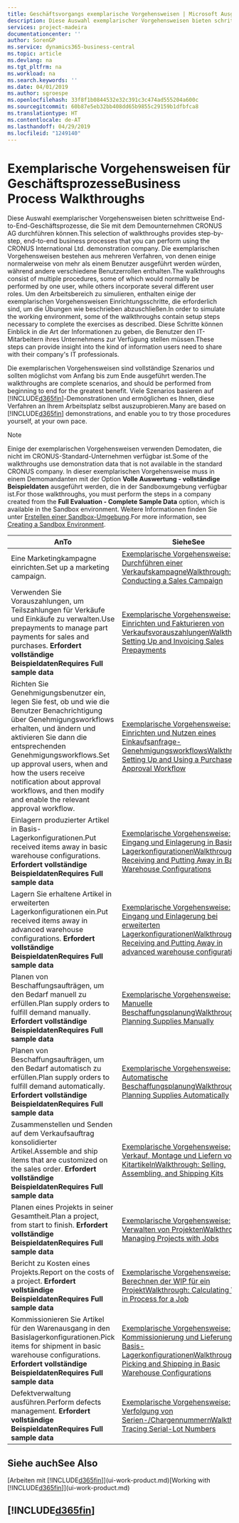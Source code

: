 ```yaml
---
title: Geschäftsvorgangs exemplarische Vorgehensweisen | Microsoft Ausgleich.
description: Diese Auswahl exemplarischer Vorgehensweisen bieten schrittweise End-to-End-Geschäftsprozesse, die Sie mit dem Demounternehmen CRONUS AG durchführen können. Die exemplarischen Vorgehensweisen bestehen aus mehreren Verfahren, von denen einige normalerweise von mehr als einem Benutzer ausgeführt werden würden, während andere verschiedene Benutzerrollen enthalten. Um den Arbeitsbereich zu simulieren, enthalten einige der exemplarischen Vorgehensweisen Einrichtungsschritte, die erforderlich sind, um die Übungen wie beschrieben abzuschließen. Diese Schritte können Einblick in die Art der Informationen zu geben, die Benutzer den IT-Mitarbeitern ihres Unternehmens zur Verfügung stellen müssen.
services: project-madeira
documentationcenter: ''
author: SorenGP
ms.service: dynamics365-business-central
ms.topic: article
ms.devlang: na
ms.tgt_pltfrm: na
ms.workload: na
ms.search.keywords: ''
ms.date: 04/01/2019
ms.author: sgroespe
ms.openlocfilehash: 33f8f1b0844532e32c391c3c474ad555204a600c
ms.sourcegitcommit: 60b87e5eb32bb408dd65b9855c29159b1dfbfca8
ms.translationtype: HT
ms.contentlocale: de-AT
ms.lasthandoff: 04/29/2019
ms.locfileid: "1249140"
---
```

# <a name="business-process-walkthroughs"></a><span data-ttu-id="24101-106">Exemplarische Vorgehensweisen für Geschäftsprozesse</span><span class="sxs-lookup"><span data-stu-id="24101-106">Business Process Walkthroughs</span></span>
<span data-ttu-id="24101-107">Diese Auswahl exemplarischer Vorgehensweisen bieten schrittweise End-to-End-Geschäftsprozesse, die Sie mit dem Demounternehmen CRONUS AG durchführen können.</span><span class="sxs-lookup"><span data-stu-id="24101-107">This selection of walkthroughs provides step-by-step, end-to-end business processes that you can perform using the CRONUS International Ltd. demonstration company.</span></span> <span data-ttu-id="24101-108">Die exemplarischen Vorgehensweisen bestehen aus mehreren Verfahren, von denen einige normalerweise von mehr als einem Benutzer ausgeführt werden würden, während andere verschiedene Benutzerrollen enthalten.</span><span class="sxs-lookup"><span data-stu-id="24101-108">The walkthroughs consist of multiple procedures, some of which would normally be performed by one user, while others incorporate several different user roles.</span></span> <span data-ttu-id="24101-109">Um den Arbeitsbereich zu simulieren, enthalten einige der exemplarischen Vorgehensweisen Einrichtungsschritte, die erforderlich sind, um die Übungen wie beschrieben abzuschließen.</span><span class="sxs-lookup"><span data-stu-id="24101-109">In order to simulate the working environment, some of the walkthroughs contain setup steps necessary to complete the exercises as described.</span></span> <span data-ttu-id="24101-110">Diese Schritte können Einblick in die Art der Informationen zu geben, die Benutzer den IT-Mitarbeitern ihres Unternehmens zur Verfügung stellen müssen.</span><span class="sxs-lookup"><span data-stu-id="24101-110">These steps can provide insight into the kind of information users need to share with their company's IT professionals.</span></span>  

 <span data-ttu-id="24101-111">Die exemplarischen Vorgehensweisen sind vollständige Szenarios und sollten möglichst vom Anfang bis zum Ende ausgeführt werden.</span><span class="sxs-lookup"><span data-stu-id="24101-111">The walkthroughs are complete scenarios, and should be performed from beginning to end for the greatest benefit.</span></span> <span data-ttu-id="24101-112">Viele Szenarios basieren auf [!INCLUDE[d365fin](includes/d365fin_md.md)]-Demonstrationen und ermöglichen es Ihnen, diese Verfahren an Ihrem Arbeitsplatz selbst auszuprobieren.</span><span class="sxs-lookup"><span data-stu-id="24101-112">Many are based on [!INCLUDE[d365fin](includes/d365fin_md.md)] demonstrations, and enable you to try those procedures yourself, at your own pace.</span></span>  

> [!NOTE]
> <span data-ttu-id="24101-113">Einige der exemplarischen Vorgehensweisen verwenden Demodaten, die nicht im CRONUS-Standard-Unternehmen verfügbar ist.</span><span class="sxs-lookup"><span data-stu-id="24101-113">Some of the walkthroughs use demonstration data that is not available in the standard CRONUS company.</span></span> <span data-ttu-id="24101-114">In dieser exemplarischen Vorgehensweise muss in einem Demomandanten mit der Option **Volle Auswertung - vollständige Beispieldaten** ausgeführt werden, die in der Sandboxumgebung verfügbar ist.</span><span class="sxs-lookup"><span data-stu-id="24101-114">For those walkthroughs, you must perform the steps in a company created from the **Full Evaluation - Complete Sample Data** option, which is available in the Sandbox environment.</span></span> <span data-ttu-id="24101-115">Weitere Informationen finden Sie unter [Erstellen einer Sandbox-Umgebung](across-how-create-sandbox-environment.md).</span><span class="sxs-lookup"><span data-stu-id="24101-115">For more information, see [Creating a Sandbox Environment](across-how-create-sandbox-environment.md).</span></span>

|<span data-ttu-id="24101-116">An</span><span class="sxs-lookup"><span data-stu-id="24101-116">To</span></span>|<span data-ttu-id="24101-117">Siehe</span><span class="sxs-lookup"><span data-stu-id="24101-117">See</span></span>|  
|--------|---------|  
|<span data-ttu-id="24101-118">Eine Marketingkampagne einrichten.</span><span class="sxs-lookup"><span data-stu-id="24101-118">Set up a marketing campaign.</span></span>|[<span data-ttu-id="24101-119">Exemplarische Vorgehensweise: Durchführen einer Verkaufskampagne</span><span class="sxs-lookup"><span data-stu-id="24101-119">Walkthrough: Conducting a Sales Campaign</span></span>](walkthrough-conducting-a-sales-campaign.md)|  
|<span data-ttu-id="24101-120">Verwenden Sie Vorauszahlungen, um Teilszahlungen für Verkäufe und Einkäufe zu verwalten.</span><span class="sxs-lookup"><span data-stu-id="24101-120">Use prepayments to manage part payments for sales and purchases.</span></span> <span data-ttu-id="24101-121">**Erfordert vollständige Beispieldaten**</span><span class="sxs-lookup"><span data-stu-id="24101-121">**Requires Full sample data**</span></span> |[<span data-ttu-id="24101-122">Exemplarische Vorgehensweise: Einrichten und Fakturieren von Verkaufsvorauszahlungen</span><span class="sxs-lookup"><span data-stu-id="24101-122">Walkthrough: Setting Up and Invoicing Sales Prepayments</span></span>](walkthrough-setting-up-and-invoicing-sales-prepayments.md)|  
|<span data-ttu-id="24101-123">Richten Sie Genehmigungsbenutzer ein, legen Sie fest, ob und wie die Benutzer Benachrichtigung über Genehmigungsworkflows erhalten, und ändern und aktivieren Sie dann die entsprechenden Genehmigungsworkflows.</span><span class="sxs-lookup"><span data-stu-id="24101-123">Set up approval users, when and how the users receive notification about approval workflows, and then modify and enable the relevant approval workflow.</span></span>|[<span data-ttu-id="24101-124">Exemplarische Vorgehensweise: Einrichten und Nutzen eines Einkaufsanfrage-Genehmigungsworkflows</span><span class="sxs-lookup"><span data-stu-id="24101-124">Walkthrough: Setting Up and Using a Purchase Approval Workflow</span></span>](walkthrough-setting-up-and-using-a-purchase-approval-workflow.md)|  
|<span data-ttu-id="24101-125">Einlagern produzierter Artikel in Basis-Lagerkonfigurationen.</span><span class="sxs-lookup"><span data-stu-id="24101-125">Put received items away in basic warehouse configurations.</span></span> <span data-ttu-id="24101-126">**Erfordert vollständige Beispieldaten**</span><span class="sxs-lookup"><span data-stu-id="24101-126">**Requires Full sample data**</span></span>|[<span data-ttu-id="24101-127">Exemplarische Vorgehensweise: Eingang und Einlagerung in Basis-Lagerkonfigurationen</span><span class="sxs-lookup"><span data-stu-id="24101-127">Walkthrough: Receiving and Putting Away in Basic Warehouse Configurations</span></span>](walkthrough-receiving-and-putting-away-in-basic-warehousing.md)|  
|<span data-ttu-id="24101-128">Lagern Sie erhaltene Artikel in erweiterten Lagerkonfigurationen ein.</span><span class="sxs-lookup"><span data-stu-id="24101-128">Put received items away in advanced warehouse configurations.</span></span> <span data-ttu-id="24101-129">**Erfordert vollständige Beispieldaten**</span><span class="sxs-lookup"><span data-stu-id="24101-129">**Requires Full sample data**</span></span>|[<span data-ttu-id="24101-130">Exemplarische Vorgehensweise: Eingang und Einlagerung bei erweiterten Lagerkonfigurationen</span><span class="sxs-lookup"><span data-stu-id="24101-130">Walkthrough: Receiving and Putting Away in advanced warehouse configurations</span></span>](walkthrough-receiving-and-putting-away-in-advanced-warehousing.md)|  
|<span data-ttu-id="24101-131">Planen von Beschaffungsaufträgen, um den Bedarf manuell zu erfüllen.</span><span class="sxs-lookup"><span data-stu-id="24101-131">Plan supply orders to fulfill demand manually.</span></span> <span data-ttu-id="24101-132">**Erfordert vollständige Beispieldaten**</span><span class="sxs-lookup"><span data-stu-id="24101-132">**Requires Full sample data**</span></span>|[<span data-ttu-id="24101-133">Exemplarische Vorgehensweise: Manuelle Beschaffungsplanung</span><span class="sxs-lookup"><span data-stu-id="24101-133">Walkthrough: Planning Supplies Manually</span></span>](walkthrough-planning-supplies-manually.md)|  
|<span data-ttu-id="24101-134">Planen von Beschaffungsaufträgen, um den Bedarf automatisch zu erfüllen.</span><span class="sxs-lookup"><span data-stu-id="24101-134">Plan supply orders to fulfill demand automatically.</span></span> <span data-ttu-id="24101-135">**Erfordert vollständige Beispieldaten**</span><span class="sxs-lookup"><span data-stu-id="24101-135">**Requires Full sample data**</span></span>|[<span data-ttu-id="24101-136">Exemplarische Vorgehensweise: Automatische Beschaffungsplanung</span><span class="sxs-lookup"><span data-stu-id="24101-136">Walkthrough: Planning Supplies Automatically</span></span>](walkthrough-planning-supplies-automatically.md)|  
|<span data-ttu-id="24101-137">Zusammenstellen und Senden auf dem Verkaufsauftrag konsolidierter Artikel.</span><span class="sxs-lookup"><span data-stu-id="24101-137">Assemble and ship items that are customized on the sales order.</span></span> <span data-ttu-id="24101-138">**Erfordert vollständige Beispieldaten**</span><span class="sxs-lookup"><span data-stu-id="24101-138">**Requires Full sample data**</span></span>|[<span data-ttu-id="24101-139">Exemplarische Vorgehensweise: Verkauf, Montage und Liefern von Kitartikeln</span><span class="sxs-lookup"><span data-stu-id="24101-139">Walkthrough: Selling, Assembling, and Shipping Kits</span></span>](walkthrough-selling-assembling-and-shipping-kits.md)|  
|<span data-ttu-id="24101-140">Planen eines Projekts in seiner Gesamtheit.</span><span class="sxs-lookup"><span data-stu-id="24101-140">Plan a project, from start to finish.</span></span> <span data-ttu-id="24101-141">**Erfordert vollständige Beispieldaten**</span><span class="sxs-lookup"><span data-stu-id="24101-141">**Requires Full sample data**</span></span>|[<span data-ttu-id="24101-142">Exemplarische Vorgehensweise: Verwalten von Projekten</span><span class="sxs-lookup"><span data-stu-id="24101-142">Walkthrough: Managing Projects with Jobs</span></span>](walkthrough-managing-projects-with-jobs.md)|  
|<span data-ttu-id="24101-143">Bericht zu Kosten eines Projekts.</span><span class="sxs-lookup"><span data-stu-id="24101-143">Report on the costs of a project.</span></span> <span data-ttu-id="24101-144">**Erfordert vollständige Beispieldaten**</span><span class="sxs-lookup"><span data-stu-id="24101-144">**Requires Full sample data**</span></span>|[<span data-ttu-id="24101-145">Exemplarische Vorgehensweise: Berechnen der WIP für ein Projekt</span><span class="sxs-lookup"><span data-stu-id="24101-145">Walkthrough: Calculating Work in Process for a Job</span></span>](walkthrough-calculating-work-in-process-for-a-job.md)|  
|<span data-ttu-id="24101-146">Kommissionieren Sie Artikel für den Warenausgang in den Basislagerkonfigurationen.</span><span class="sxs-lookup"><span data-stu-id="24101-146">Pick items for shipment in basic warehouse configurations.</span></span> <span data-ttu-id="24101-147">**Erfordert vollständige Beispieldaten**</span><span class="sxs-lookup"><span data-stu-id="24101-147">**Requires Full sample data**</span></span>|[<span data-ttu-id="24101-148">Exemplarische Vorgehensweise: Kommissionierung und Lieferung in Basis-Lagerkonfigurationen</span><span class="sxs-lookup"><span data-stu-id="24101-148">Walkthrough: Picking and Shipping in Basic Warehouse Configurations</span></span>](walkthrough-picking-and-shipping-in-basic-warehousing.md)|  
|<span data-ttu-id="24101-149">Defektverwaltung ausführen.</span><span class="sxs-lookup"><span data-stu-id="24101-149">Perform defects management.</span></span> <span data-ttu-id="24101-150">**Erfordert vollständige Beispieldaten**</span><span class="sxs-lookup"><span data-stu-id="24101-150">**Requires Full sample data**</span></span>|[<span data-ttu-id="24101-151">Exemplarische Vorgehensweise: Verfolgung von Serien-/Chargennummern</span><span class="sxs-lookup"><span data-stu-id="24101-151">Walkthrough: Tracing Serial-Lot Numbers</span></span>](walkthrough-tracing-serial-lot-numbers.md)|  

## <a name="see-also"></a><span data-ttu-id="24101-152">Siehe auch</span><span class="sxs-lookup"><span data-stu-id="24101-152">See Also</span></span>
<span data-ttu-id="24101-153">[Arbeiten mit [!INCLUDE[d365fin](includes/d365fin_md.md)]](ui-work-product.md)</span><span class="sxs-lookup"><span data-stu-id="24101-153">[Working with [!INCLUDE[d365fin](includes/d365fin_md.md)]](ui-work-product.md)</span></span>  

## [!INCLUDE[d365fin](includes/free_trial_md.md)]  
